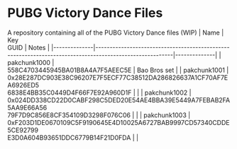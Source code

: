# PUBG Victory Dance Files
A repository containing all of the PUBG Victory Dance files (WIP)
| Name         | Key<br/>GUID                                                                                            | Notes        |
|--------------|---------------------------------------------------------------------------------------------------------|--------------|
| pakchunk1000 | <br/>558C4703445945BA01B8A4A7F5AEEC5E                                                                   | Bao Bros set |
| pakchunk1001 | 0x28E287DC903E38C96207E7F5ECF77C38512DA286826637A1CF70AF7EA6926ED5<br/>6838E4BB35C0449D4F66F7E92A960D1F |              |
| pakchunk1002 | 0x024DD338CD22D0CABF298C5DED20E54AE4BBA39E5449A7FEBAB2FA5AA9E66A56<br/>79F7D9C856E8CF354109D3298F076C06 |              |
| pakchunk1003 | 0xF203D1DE0670109C5F9190645E4D10025A6727BAB9997CD57340CDDE5CE92799<br/>E3D0A604B93651DDC6779B14F21D0FDA |              |
